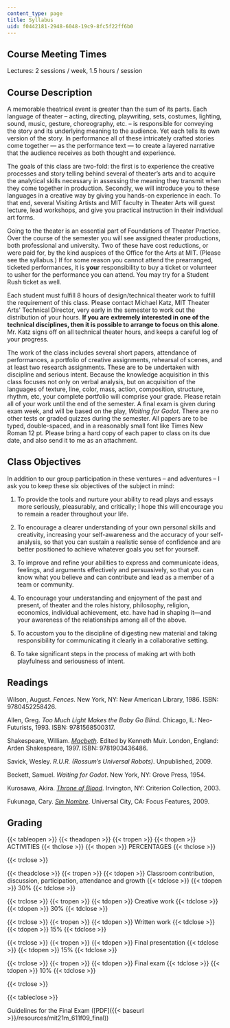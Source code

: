 ```yaml
---
content_type: page
title: Syllabus
uid: f0442181-2948-6048-19c9-8fc5f22ff6b0
---
```


Course Meeting Times
--------------------

Lectures: 2 sessions / week, 1.5 hours / session

Course Description
------------------

A memorable theatrical event is greater than the sum of its parts. Each language of theater – acting, directing, playwriting, sets, costumes, lighting, sound, music, gesture, choreography, etc. – is responsible for conveying the story and its underlying meaning to the audience. Yet each tells its own version of the story. In performance all of these intricately crafted stories come together — as the performance text — to create a layered narrative that the audience receives as both thought and experience.

The goals of this class are two-fold: the first is to experience the creative processes and story telling behind several of theater’s arts and to acquire the analytical skills necessary in assessing the meaning they transmit when they come together in production. Secondly, we will introduce you to these languages in a creative way by giving you hands-on experience in each. To that end, several Visiting Artists and MIT faculty in Theater Arts will guest lecture, lead workshops, and give you practical instruction in their individual art forms.

Going to the theater is an essential part of Foundations of Theater Practice. Over the course of the semester you will see assigned theater productions, both professional and university. Two of these have cost reductions, or were paid for, by the kind auspices of the Office for the Arts at MIT. (Please see the syllabus.) If for some reason you cannot attend the prearranged, ticketed performances, it is **your** responsibility to buy a ticket or volunteer to usher for the performance you can attend. You may try for a Student Rush ticket as well.

Each student must fulfill 8 hours of design/technical theater work to fulfill the requirement of this class. Please contact Michael Katz, MIT Theater Arts' Technical Director, very early in the semester to work out the distribution of your hours. **If you are extremely interested in one of the technical disciplines, then it is possible to arrange to focus on this alone**. Mr. Katz signs off on all technical theater hours, and keeps a careful log of your progress.

The work of the class includes several short papers, attendance of performances, a portfolio of creative assignments, rehearsal of scenes, and at least two research assignments. These are to be undertaken with discipline and serious intent. Because the knowledge acquisition in this class focuses not only on verbal analysis, but on acquisition of the languages of texture, line, color, mass, action, composition, structure, rhythm, etc, your complete portfolio will comprise your grade. Please retain all of your work until the end of the semester. A final exam is given during exam week, and will be based on the play, _Waiting for Godot_. There are no other tests or graded quizzes during the semester. All papers are to be typed, double-spaced, and in a reasonably small font like Times New Roman 12 pt. Please bring a hard copy of each paper to class on its due date, and also send it to me as an attachment.

Class Objectives
----------------

In addition to our group participation in these ventures – and adventures – I ask you to keep these six objectives of the subject in mind:

1) To provide the tools and nurture your ability to read plays and essays more seriously, pleasurably, and critically; I hope this will encourage you to remain a reader throughout your life.

2) To encourage a clearer understanding of your own personal skills and creativity, increasing your self-awareness and the accuracy of your self-analysis, so that you can sustain a realistic sense of confidence and are better positioned to achieve whatever goals you set for yourself.

3) To improve and refine your abilities to express and communicate ideas, feelings, and arguments effectively and persuasively, so that you can know what you believe and can contribute and lead as a member of a team or community.

4) To encourage your understanding and enjoyment of the past and present, of theater and the roles history, philosophy, religion, economics, individual achievement, etc. have had in shaping it—and your awareness of the relationships among all of the above.

5) To accustom you to the discipline of digesting new material and taking responsibility for communicating it clearly in a collaborative setting.

6) To take significant steps in the process of making art with both playfulness and seriousness of intent.

Readings
--------

Wilson, August. _Fences_. New York, NY: New American Library, 1986. ISBN: 9780452258426.

Allen, Greg. _Too Much Light Makes the Baby Go Blind_. Chicago, IL: Neo-Futurists, 1993. ISBN: 9781568500317.

Shakespeare, William. [_Macbeth_](http://www.gutenberg.org/etext/2264). Edited by Kenneth Muir. London, England: Arden Shakespeare, 1997. ISBN: 9781903436486.

Savick, Wesley. _R.U.R. (Rossum’s Universal Robots)_. Unpublished, 2009.

Beckett, Samuel. _Waiting for Godot_. New York, NY: Grove Press, 1954.

Kurosawa, Akira. [_Throne of Blood_](http://www.imdb.com/title/tt0050613/). Irvington, NY: Criterion Collection, 2003.

Fukunaga, Cary. [_Sin Nombre_](http://www.imdb.com/title/tt1127715/). Universal City, CA: Focus Features, 2009.

Grading
-------

{{< tableopen >}}
{{< theadopen >}}
{{< tropen >}}
{{< thopen >}}
ACTIVITIES
{{< thclose >}}
{{< thopen >}}
PERCENTAGES
{{< thclose >}}

{{< trclose >}}

{{< theadclose >}}
{{< tropen >}}
{{< tdopen >}}
Classroom contribution, discussion, participation, attendance and growth
{{< tdclose >}}
{{< tdopen >}}
30%
{{< tdclose >}}

{{< trclose >}}
{{< tropen >}}
{{< tdopen >}}
Creative work
{{< tdclose >}}
{{< tdopen >}}
30%
{{< tdclose >}}

{{< trclose >}}
{{< tropen >}}
{{< tdopen >}}
Written work
{{< tdclose >}}
{{< tdopen >}}
15%
{{< tdclose >}}

{{< trclose >}}
{{< tropen >}}
{{< tdopen >}}
Final presentation
{{< tdclose >}}
{{< tdopen >}}
15%
{{< tdclose >}}

{{< trclose >}}
{{< tropen >}}
{{< tdopen >}}
Final exam
{{< tdclose >}}
{{< tdopen >}}
10%
{{< tdclose >}}

{{< trclose >}}

{{< tableclose >}}

Guidelines for the Final Exam ([PDF]({{< baseurl >}}/resources/mit21m_611f09_final))
